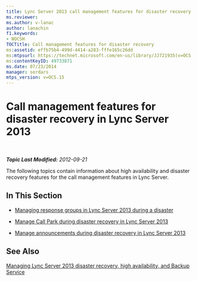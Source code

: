 ```yaml
---
title: Lync Server 2013 call management features for disaster recovery
ms.reviewer: 
ms.author: v-lanac
author: lanachin
f1.keywords:
- NOCSH
TOCTitle: Call management features for disaster recovery
ms:assetid: effb75b4-499d-4414-a283-fffe165c26dd
ms:mtpsurl: https://technet.microsoft.com/en-us/library/JJ721935(v=OCS.15)
ms:contentKeyID: 49733871
ms.date: 07/23/2014
manager: serdars
mtps_version: v=OCS.15
---
```


<div data-xmlns="http://www.w3.org/1999/xhtml">

<div class="topic" data-xmlns="http://www.w3.org/1999/xhtml" data-msxsl="urn:schemas-microsoft-com:xslt" data-cs="https://msdn.microsoft.com/">

<div data-asp="https://msdn2.microsoft.com/asp">

# Call management features for disaster recovery in Lync Server 2013

</div>

<div id="mainSection">

<div id="mainBody">

<span> </span>

_**Topic Last Modified:** 2012-09-21_

The following topics contain information about high availability and disaster recovery features for the call management features in Lync Server.

<div>

## In This Section

  - [Managing response groups in Lync Server 2013 during a disaster](lync-server-2013-managing-response-groups-during-a-disaster.md)

  - [Manage Call Park during disaster recovery in Lync Server 2013](lync-server-2013-manage-call-park-during-disaster-recovery.md)

  - [Manage announcements during disaster recovery in Lync Server 2013](lync-server-2013-manage-announcements-during-disaster-recovery.md)

</div>

<div>

## See Also


[Managing Lync Server 2013 disaster recovery, high availability, and Backup Service](lync-server-2013-managing-lync-server-disaster-recovery-high-availability-and-backup-service.md)  
  

</div>

</div>

<span> </span>

</div>

</div>

</div>

